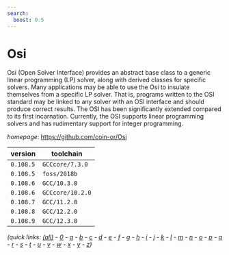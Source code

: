 ```yaml
---
search:
  boost: 0.5
---
```

# Osi

Osi (Open Solver Interface) provides an abstract base class to a generic linear programming (LP) solver, along with derived classes for specific solvers. Many applications may be able to use the Osi to insulate themselves from a specific LP solver. That is, programs written to the OSI standard may be linked to any solver with an OSI interface and should produce correct results. The OSI has been significantly extended compared to its first incarnation. Currently, the OSI supports linear programming solvers and has rudimentary support for integer programming.

*homepage*: <https://github.com/coin-or/Osi>

version | toolchain
--------|----------
``0.108.5`` | ``GCCcore/7.3.0``
``0.108.5`` | ``foss/2018b``
``0.108.6`` | ``GCC/10.3.0``
``0.108.6`` | ``GCCcore/10.2.0``
``0.108.7`` | ``GCC/11.2.0``
``0.108.8`` | ``GCC/12.2.0``
``0.108.9`` | ``GCC/12.3.0``


*(quick links: [(all)](../index.md) - [0](../0/index.md) - [a](../a/index.md) - [b](../b/index.md) - [c](../c/index.md) - [d](../d/index.md) - [e](../e/index.md) - [f](../f/index.md) - [g](../g/index.md) - [h](../h/index.md) - [i](../i/index.md) - [j](../j/index.md) - [k](../k/index.md) - [l](../l/index.md) - [m](../m/index.md) - [n](../n/index.md) - [o](../o/index.md) - [p](../p/index.md) - [q](../q/index.md) - [r](../r/index.md) - [s](../s/index.md) - [t](../t/index.md) - [u](../u/index.md) - [v](../v/index.md) - [w](../w/index.md) - [x](../x/index.md) - [y](../y/index.md) - [z](../z/index.md))*

